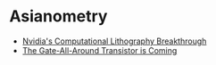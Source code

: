 # Asianometry
- [Nvidia's Computational Lithography Breakthrough](https://youtu.be/HxyM2Chu9Vc)
- [The Gate-All-Around Transistor is Coming](https://youtu.be/5RPFfPtgw7g)
